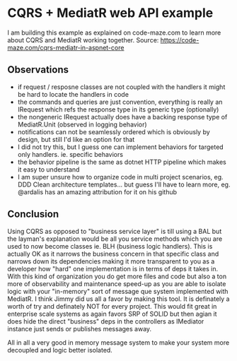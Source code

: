 # CQRS + MediatR web API example

I am building this example as explained on code-maze.com to learn more about CQRS and MediatR working together. Source: <https://code-maze.com/cqrs-mediatr-in-aspnet-core>

## Observations

- if request / resposne classes are not coupled with the handlers it might be hard to locate the handlers in code
- the commands and queries are just convention, everything is really an IRequest which refs the response type in its generic type (optionally)
- the nongeneric IRequest actually does have a backing response type of MediatR.Unit (observed in logging behavior)
- notifications can not be seamlessly ordered which is obviously by design, but still I'd like an option for that
- I did not try this, but I guess one can implement behaviors for targeted only handlers. ie. specific behaviors
- the behavior pipeline is the same as dotnet HTTP pipeline which makes it easy to understand
- I am super unsure how to organize code in multi project scenarios, eg. DDD Clean architecture templates... but guess I'll have to learn more, eg. @ardalis has an amazing attribution for it on his github

## Conclusion

Using CQRS as opposed to "business service layer" is till using a BAL but the layman's explanation would be all you service methods which you are used to now become classes ie. BLH (business logic handlers). This is actually OK as it narrows the business concern in that specific class and narrows down its dependencies making it more transparent to you as a developer how "hard" one implementation is in terms of deps it takes in. With this kind of organization you do get more files and code but also a ton more of observability and maintenance speed-up as you are able to isolate logic with your "in-memory" sort of message que system implemented with MediatR. I think Jimmy did us all a favor by making this tool. It is definately a worth of try and definately NOT for every project. This would fit great in enterprise scale systems as again favors SRP of SOLID but then agian it does hide the direct "business" deps in the controllers as IMediator instance just sends or publishes messages away.

All in all a very good in memory message system to make your system more decoupled and logic better isolated.
